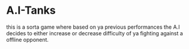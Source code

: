# A.I-Tanks
this is a sorta game where based on ya previous performances the A.I decides to either increase or decrease difficulty of ya fighting against a offline opponent.
